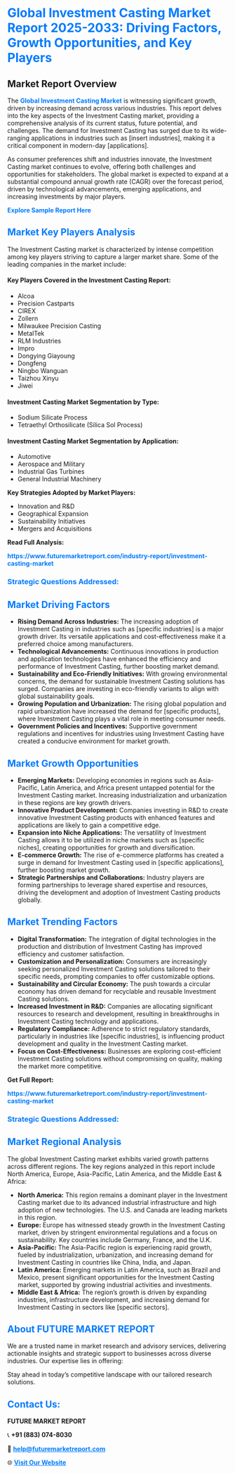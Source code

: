 <h1 style="color: #007BFF;">Global Investment Casting Market Report 2025-2033: Driving Factors, Growth Opportunities, and Key Players</h1>

<section id="overview">
<h2>Market Report Overview</h2>
<p>The <a href="https://www.futuremarketreport.com/industry-report/investment-casting-market" style="color: #007BFF; text-decoration: none;"><strong>Global Investment Casting Market</strong></a> is witnessing significant growth, driven by increasing demand across various industries. This report delves into the key aspects of the Investment Casting market, providing a comprehensive analysis of its current status, future potential, and challenges. The demand for Investment Casting has surged due to its wide-ranging applications in industries such as [insert industries], making it a critical component in modern-day [applications].</p>
<p>As consumer preferences shift and industries innovate, the Investment Casting market continues to evolve, offering both challenges and opportunities for stakeholders. The global market is expected to expand at a substantial compound annual growth rate (CAGR) over the forecast period, driven by technological advancements, emerging applications, and increasing investments by major players.</p>
</section>

<section id="overview">
<p><a href="https://www.futuremarketreport.com/request-sample/reportId=26264" style="color: #007BFF; text-decoration: none;"><strong>Explore Sample Report Here</strong></a></p>
</section>

<section id="key-players">
<h2 style="color: #007BFF;">Market Key Players Analysis</h2>
<p>The Investment Casting market is characterized by intense competition among key players striving to capture a larger market share. Some of the leading companies in the market include:</p>
<h4>Key Players Covered in the Investment Casting Report:</h4>
<ul><li>Alcoa</li><li>Precision Castparts</li><li>CIREX</li><li>Zollern</li><li>Milwaukee Precision Casting</li><li>MetalTek</li><li>RLM Industries</li><li>Impro</li><li>Dongying Giayoung</li><li>Dongfeng</li><li>Ningbo Wanguan</li><li>Taizhou Xinyu</li><li>Jiwei</li></ul>
<h4>Investment Casting Market Segmentation by Type:</h4>
<ul><li>Sodium Silicate Process</li><li>Tetraethyl Orthosilicate (Silica Sol Process)</li></ul>

<h4>Investment Casting Market Segmentation by Application:</h4>
<ul><li>Automotive</li><li>Aerospace and Military</li><li>Industrial Gas Turbines</li><li>General Industrial Machinery</li></ul>
<p><strong>Key Strategies Adopted by Market Players:</strong></p>
<ul>
<li>Innovation and R&D</li>
<li>Geographical Expansion</li>
<li>Sustainability Initiatives</li>
<li>Mergers and Acquisitions</li>
</ul>
</section>

<section>
<p><strong>Read Full Analysis: </strong></p><a href="https://www.futuremarketreport.com/industry-report/investment-casting-market" style="color: #007BFF; text-decoration: none;"><strong>https://www.futuremarketreport.com/industry-report/investment-casting-market</strong></a>
<h3 style="color: #007BFF;">Strategic Questions Addressed:</h3>
</section>

<section id="driving-factors">
<h2 style="color: #007BFF;">Market Driving Factors</h2>
<ul>
<li><strong>Rising Demand Across Industries:</strong> The increasing adoption of Investment Casting in industries such as [specific industries] is a major growth driver. Its versatile applications and cost-effectiveness make it a preferred choice among manufacturers.</li>
<li><strong>Technological Advancements:</strong> Continuous innovations in production and application technologies have enhanced the efficiency and performance of Investment Casting, further boosting market demand.</li>
<li><strong>Sustainability and Eco-Friendly Initiatives:</strong> With growing environmental concerns, the demand for sustainable Investment Casting solutions has surged. Companies are investing in eco-friendly variants to align with global sustainability goals.</li>
<li><strong>Growing Population and Urbanization:</strong> The rising global population and rapid urbanization have increased the demand for [specific products], where Investment Casting plays a vital role in meeting consumer needs.</li>
<li><strong>Government Policies and Incentives:</strong> Supportive government regulations and incentives for industries using Investment Casting have created a conducive environment for market growth.</li>
</ul>
</section>

<section id="growth-opportunities">
<h2 style="color: #007BFF;">Market Growth Opportunities</h2>
<ul>
<li><strong>Emerging Markets:</strong> Developing economies in regions such as Asia-Pacific, Latin America, and Africa present untapped potential for the Investment Casting market. Increasing industrialization and urbanization in these regions are key growth drivers.</li>
<li><strong>Innovative Product Development:</strong> Companies investing in R&D to create innovative Investment Casting products with enhanced features and applications are likely to gain a competitive edge.</li>
<li><strong>Expansion into Niche Applications:</strong> The versatility of Investment Casting allows it to be utilized in niche markets such as [specific niches], creating opportunities for growth and diversification.</li>
<li><strong>E-commerce Growth:</strong> The rise of e-commerce platforms has created a surge in demand for Investment Casting used in [specific applications], further boosting market growth.</li>
<li><strong>Strategic Partnerships and Collaborations:</strong> Industry players are forming partnerships to leverage shared expertise and resources, driving the development and adoption of Investment Casting products globally.</li>
</ul>
</section>

<section id="trending-factors">
<h2 style="color: #007BFF;">Market Trending Factors</h2>
<ul>
<li><strong>Digital Transformation:</strong> The integration of digital technologies in the production and distribution of Investment Casting has improved efficiency and customer satisfaction.</li>
<li><strong>Customization and Personalization:</strong> Consumers are increasingly seeking personalized Investment Casting solutions tailored to their specific needs, prompting companies to offer customizable options.</li>
<li><strong>Sustainability and Circular Economy:</strong> The push towards a circular economy has driven demand for recyclable and reusable Investment Casting solutions.</li>
<li><strong>Increased Investment in R&D:</strong> Companies are allocating significant resources to research and development, resulting in breakthroughs in Investment Casting technology and applications.</li>
<li><strong>Regulatory Compliance:</strong> Adherence to strict regulatory standards, particularly in industries like [specific industries], is influencing product development and quality in the Investment Casting market.</li>
<li><strong>Focus on Cost-Effectiveness:</strong> Businesses are exploring cost-efficient Investment Casting solutions without compromising on quality, making the market more competitive.</li>
</ul>
</section>

<section>
<p><strong>Get Full Report: </strong></p><a href="https://www.futuremarketreport.com/industry-report/investment-casting-market" style="color: #007BFF; text-decoration: none;"><strong>https://www.futuremarketreport.com/industry-report/investment-casting-market</strong></a>
<h3 style="color: #007BFF;">Strategic Questions Addressed:</h3>
</section>


<section id="regional-analysis">
<h2 style="color: #007BFF;">Market Regional Analysis</h2>
<p>The global Investment Casting market exhibits varied growth patterns across different regions. The key regions analyzed in this report include North America, Europe, Asia-Pacific, Latin America, and the Middle East & Africa:</p>
<ul>
<li><strong>North America:</strong> This region remains a dominant player in the Investment Casting market due to its advanced industrial infrastructure and high adoption of new technologies. The U.S. and Canada are leading markets in this region.</li>
<li><strong>Europe:</strong> Europe has witnessed steady growth in the Investment Casting market, driven by stringent environmental regulations and a focus on sustainability. Key countries include Germany, France, and the U.K.</li>
<li><strong>Asia-Pacific:</strong> The Asia-Pacific region is experiencing rapid growth, fueled by industrialization, urbanization, and increasing demand for Investment Casting in countries like China, India, and Japan.</li>
<li><strong>Latin America:</strong> Emerging markets in Latin America, such as Brazil and Mexico, present significant opportunities for the Investment Casting market, supported by growing industrial activities and investments.</li>
<li><strong>Middle East & Africa:</strong> The region’s growth is driven by expanding industries, infrastructure development, and increasing demand for Investment Casting in sectors like [specific sectors].</li>
</ul>
</section>

<footer>
<h2 style="color: #007BFF;">About FUTURE MARKET REPORT</h2>
<p>We are a trusted name in market research and advisory services, delivering actionable insights and strategic support to businesses across diverse industries. Our expertise lies in offering:</p>

<p>Stay ahead in today’s competitive landscape with our tailored research solutions.</p>

<h2 style="color: #007BFF;">Contact Us:</h2>
<p><strong>FUTURE MARKET REPORT</strong></p>
<p>📞 <strong>+91 (883) 074-8030</strong></p>
<p>📧 <strong><a href="mailto:help@futuremarketreport.com" style="color: #007BFF;">help@futuremarketreport.com</a></strong></p>
<p>🌐 <strong><a href="https://www.futuremarketreport.com/" style="color: #007BFF;">Visit Our Website</a></strong></p>
</footer>